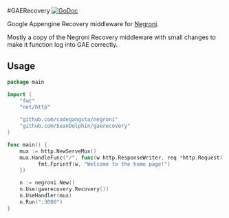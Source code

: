 #GAERecovery 
[![GoDoc](https://godoc.org/github.com/SeanDolphin/gaerecovery?status.png)](http://godoc.org/github.com/SeanDolphin/gaerecovery)

Google Appengine Recovery middleware for [Negroni](https://github.com/codegangsta/negroni).

Mostly a copy of the Negroni Recovery middleware with small changes to make it function
log into GAE correctly. 

## Usage

~~~ go
package main

import (
    "fmt"
    "net/http"

    "github.com/codegangsta/negroni"
    "github.com/SeanDolphin/gaerecovery"
)

func main() {
    mux := http.NewServeMux()
    mux.HandleFunc("/", func(w http.ResponseWriter, req *http.Request) {
    	  fmt.Fprintf(w, "Welcome to the home page!")
    })

    n := negroni.New()
    n.Use(gaerecovery.Recovery())
    n.UseHandler(mux)
    n.Run(":3000")
}
~~~
